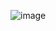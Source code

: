 ![image](https://mirror.ghproxy.com/https://raw.githubusercontent.com/owen2000wy/owentv/main/%E6%96%AD%E6%A1%A5%E7%83%9F%E9%9B%A8%E6%AE%87Owen%E5%BE%AE%E4%BF%A1%E5%85%AC%E4%BC%97%E5%8F%B7.png)
